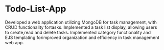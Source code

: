 # Todo-List-App

Developed a web application utilizing MongoDB for task management, with
CRUD functionality fortasks.
Implemented a task list display, allowing users to create,read and delete tasks.
Implemented category functionality and EJS templating forimproved
organization and efficiency in task management web app.
